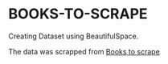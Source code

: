 # BOOKS-TO-SCRAPE
Creating Dataset using BeautifulSpace. 

The data was scrapped from [Books to scrape](https://books.toscrape.com/index.html)
